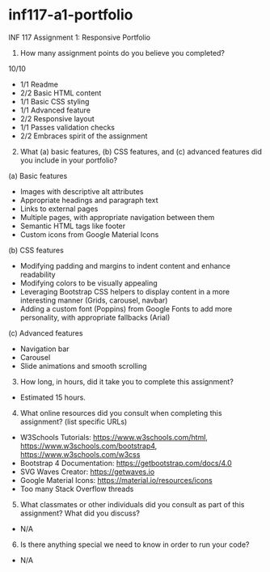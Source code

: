 # inf117-a1-portfolio
 INF 117 Assignment 1: Responsive Portfolio

1. How many assignment points do you believe you completed?

10/10
- 1/1 Readme
- 2/2 Basic HTML content
- 1/1 Basic CSS styling
- 1/1 Advanced feature
- 2/2 Responsive layout
- 1/1 Passes validation checks
- 2/2 Embraces spirit of the assignment

2. What (a) basic features, (b) CSS features, and (c) advanced features did you include in your portfolio?

(a) Basic features
- Images with descriptive alt attributes
- Appropriate headings and paragraph text
- Links to external pages
- Multiple pages, with appropriate navigation between them
- Semantic HTML tags like footer
- Custom icons from Google Material Icons

(b) CSS features
- Modifying padding and margins to indent content and enhance readability
- Modifying colors to be visually appealing
- Leveraging Bootstrap CSS helpers to display content in a more interesting manner (Grids, carousel, navbar)
- Adding a custom font (Poppins) from Google Fonts to add more personality, with appropriate fallbacks (Arial)

(c) Advanced features
- Navigation bar
- Carousel
- Slide animations and smooth scrolling

3. How long, in hours, did it take you to complete this assignment?

- Estimated 15 hours.

4. What online resources did you consult when completing this assignment? (list specific URLs)

- W3Schools Tutorials: https://www.w3schools.com/html, https://www.w3schools.com/bootstrap4, https://www.w3schools.com/w3css
- Bootstrap 4 Documentation: https://getbootstrap.com/docs/4.0
- SVG Waves Creator: https://getwaves.io
- Google Material Icons: https://material.io/resources/icons
- Too many Stack Overflow threads

5. What classmates or other individuals did you consult as part of this assignment? What did you discuss?

- N/A

6. Is there anything special we need to know in order to run your code?

- N/A